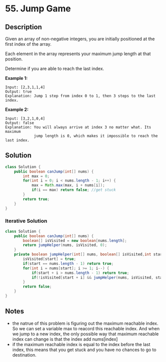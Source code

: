 # 55. Jump Game

## Description

Given an array of non-negative integers, you are initially positioned at the first index of the array.

Each element in the array represents your maximum jump length at that position.

Determine if you are able to reach the last index.

**Example 1:**

```
Input: [2,3,1,1,4]
Output: true
Explanation: Jump 1 step from index 0 to 1, then 3 steps to the last index.
```

**Example 2:**

```
Input: [3,2,1,0,4]
Output: false
Explanation: You will always arrive at index 3 no matter what. Its maximum
             jump length is 0, which makes it impossible to reach the last index.
```

## Solution

```java
class Solution {
    public boolean canJump(int[] nums) {
        int max = 0;
        for(int i = 0; i < nums.length - 1; i++) {
            max = Math.max(max, i + nums[i]);
            if(i == max) return false; //get stuck
        }
        return true;
    }
}
```

### Iterative Solution

```java
class Solution {
    public boolean canJump(int[] nums) {
        boolean[] isVisited = new boolean[nums.length];
        return jumpHelper(nums, isVisited, 0);
    }
    private boolean jumpHelper(int[] nums, boolean[] isVisited,int start) {
        isVisited[start] = true;
        if(start == nums.length - 1) return true;
        for(int i = nums[start]; i >= 1; i--) {
            if(start + i > nums.length - 1) return true;
            if(!isVisited[start + i] && jumpHelper(nums, isVisited, start + i)) return true;
        }
        return false;
    }
}
```

## Notes

* the natrue of this problem is figuring out the maximum reachable index. So we can set a variable max to reacord this reachable index. And when we jump to a new index, the only possible way that maximum reachable index can change is that the index add nums[index]
* if the maximum reachable index is equal to the index before the last index, this means that you get stuck and you have no chances to go to destination.